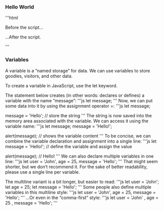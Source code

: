 ### Hello World
'''html
<!DOCTYPE HTML>
<html>

<body>

  <p>Before the script...</p>

  <script>
    alert( 'Hello, world!' );
  </script>

  <p>...After the script.</p>

</body>

</html>
'''

### Variables

A variable is a “named storage” for data. We can use variables to store goodies, visitors, and other data.

To create a variable in JavaScript, use the let keyword.

The statement below creates (in other words: declares or defines) a variable with the name “message”:
'''js
let message;
'''
Now, we can put some data into it by using the assignment operator =:
'''js
let message;

message = 'Hello'; // store the string
'''
The string is now saved into the memory area associated with the variable. We can access it using the variable name:
'''js
let message;
message = 'Hello!';

alert(message); // shows the variable content
'''
To be concise, we can combine the variable declaration and assignment into a single line:
'''js
let message = 'Hello!'; // define the variable and assign the value

alert(message); // Hello!
'''
We can also declare multiple variables in one line:
'''js
let user = 'John', age = 25, message = 'Hello';
'''
That might seem shorter, but we don’t recommend it. For the sake of better readability, please use a single line per variable.

The multiline variant is a bit longer, but easier to read:
'''js
let user = 'John';
let age = 25;
let message = 'Hello';
'''
Some people also define multiple variables in this multiline style:
'''js
let user = 'John',
  age = 25,
  message = 'Hello';
'''
…Or even in the “comma-first” style:
'''js
let user = 'John'
  , age = 25
  , message = 'Hello';
'''
